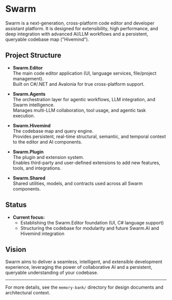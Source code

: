 # Swarm

Swarm is a next-generation, cross-platform code editor and developer assistant platform. It is designed for extensibility, high performance, and deep integration with advanced AI/LLM workflows and a persistent, queryable codebase map ("Hivemind").

## Project Structure

- **Swarm.Editor**  
  The main code editor application (UI, language services, file/project management).  
  Built on C#/.NET and Avalonia for true cross-platform support.

- **Swarm.Agents**  
  The orchestration layer for agentic workflows, LLM integration, and Swarm intelligence.  
  Manages multi-LLM collaboration, tool usage, and agentic task execution.

- **Swarm.Hivemind**  
  The codebase map and query engine.  
  Provides persistent, real-time structural, semantic, and temporal context to the editor and AI components.

- **Swarm.Plugin**  
  The plugin and extension system.  
  Enables third-party and user-defined extensions to add new features, tools, and integrations.

- **Swarm.Shared**  
  Shared utilities, models, and contracts used across all Swarm components.

## Status

- **Current focus:**  
  - Establishing the Swarm.Editor foundation (UI, C# language support)
  - Structuring the codebase for modularity and future Swarm.AI and Hivemind integration

## Vision

Swarm aims to deliver a seamless, intelligent, and extensible development experience, leveraging the power of collaborative AI and a persistent, queryable understanding of your codebase.

---

For more details, see the `memory-bank/` directory for design documents and architectural context.
